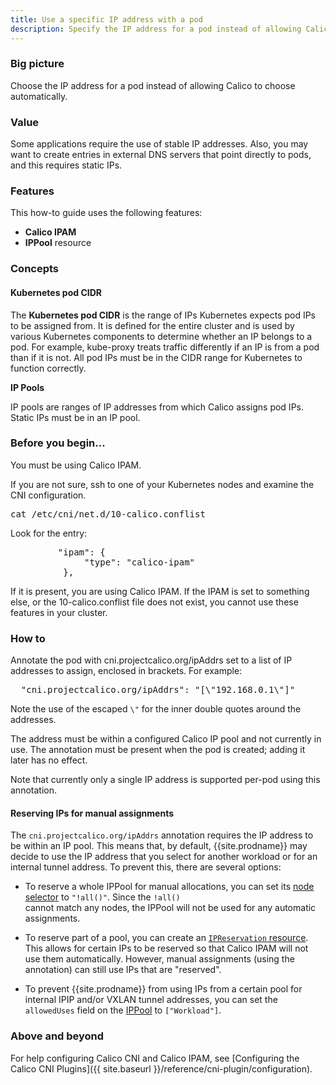 ```yaml
---
title: Use a specific IP address with a pod
description: Specify the IP address for a pod instead of allowing Calico to automatically choose one.
---
```


### Big picture

Choose the IP address for a pod instead of allowing Calico to choose automatically.

### Value

Some applications require the use of stable IP addresses. Also, you may want to create entries in external DNS servers that point directly to pods, and this requires static IPs.

### Features

This how-to guide uses the following features: 

- **Calico IPAM**
- **IPPool** resource


### Concepts

#### Kubernetes pod CIDR

The **Kubernetes pod CIDR** is the range of IPs Kubernetes expects pod IPs to be assigned from.  It is defined for the entire cluster and is used by various Kubernetes components to determine whether an IP belongs to a pod. For example, kube-proxy treats traffic differently if an IP is from a pod than if it is not. All pod IPs must be in the CIDR range for Kubernetes to function correctly.

**IP Pools**

IP pools are ranges of IP addresses from which Calico assigns pod IPs. Static IPs must be in an IP pool.

### Before you begin...

You must be using Calico IPAM.

If you are not sure, ssh to one of your Kubernetes nodes and examine the CNI configuration.

<pre>
cat /etc/cni/net.d/10-calico.conflist
</pre>

Look for the entry:

<pre>
         "ipam": {
              "type": "calico-ipam"
          },
</pre>

If it is present, you are using Calico IPAM. If the IPAM is set to something else, or the 10-calico.conflist file does not exist, you cannot use these features in your cluster.

### How to

Annotate the pod with cni.projectcalico.org/ipAddrs set to a list of IP addresses to assign, enclosed in brackets. For example:

<pre>
  "cni.projectcalico.org/ipAddrs": "[\"192.168.0.1\"]"
</pre>

Note the use of the escaped `\"` for the inner double quotes around the addresses.

The address must be within a configured Calico IP pool and not currently in use. The annotation must be present when the pod is created; adding it later has no effect.

Note that currently only a single IP address is supported per-pod using this annotation.

#### Reserving IPs for manual assignments

The `cni.projectcalico.org/ipAddrs` annotation requires the IP address to be within an IP pool.  This means that,
by default, {{site.prodname}} may decide to use the IP address that you select for another workload or for an internal
tunnel address.  To prevent this, there are several options:

* To reserve a whole IPPool for manual allocations, you can set its [node selector](../reference/resources/ippool) to `"!all()"`.  Since the `!all()`  
  cannot match any nodes, the IPPool will not be used for any automatic assignments.

* To reserve part of a pool, you can create an [`IPReservation` resource](../../reference/ipreservation). This allows for certain IPs to be reserved so
  that Calico IPAM will not use them automatically.  However, manual assignments (using the annotation) can still use 
  IPs that are "reserved".

* To prevent {{site.prodname}} from using IPs from a certain pool for internal IPIP and/or VXLAN tunnel addresses, you 
  can set the `allowedUses` field on the [IPPool](../reference/resources/ippool) to `["Workload"]`.

### Above and beyond

For help configuring Calico CNI and Calico IPAM, see [Configuring the Calico CNI Plugins]({{ site.baseurl }}/reference/cni-plugin/configuration).

